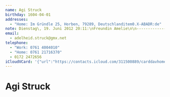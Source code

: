 ```yaml
---
name: Agi Struck
birthday: 1604-04-01
addresses:
  - "Home: Im Gründle 25, Horben, 79289, Deutschlanditem0.X-ABADR:de"
note: Dienstag\, 19. Juni 2012 20:11:\nFreundin Amelie\n\n------------------------------------------------------------------\nFreundin AmelieX-APPLE-OL-NOTE;TYPE=text/rtf;X-COMPRESSION=X-OL;X-HASH=5c8d3700ad8028659b84179cdfb239e8;X-HASHALGORITHM=X-zMD5;ENCODING=B:ugAAAB4BAABMWkZ1hpP4Kl8AAwFAAHIB9wK3VgSQZC0AcGECgAqScASQdzEYMTA0AUAPc2g5OIYwAUAAwHJnbDEMAd0Q4nIRMgsDDNA1DAEM0F0P4DYC0QoRAUBpAUB1VGxuAiBlAgBjAUBjOQu1IEQIkACAAZBnLIAgMTkuIEp1AwAuIAHQETAWEToP0DpcYmwLgGUgRglwFeBk+QuAIEEHgBbgFAAW4xbU/i0Y7xn/Gw8b/BbfF+gPQAEe0A==
email:
  - adelheid.struck@gmx.net
telephone:
  - "Work: 0761 4004010"
  - "Home: 0761 21716370"
  - 0172 2472656
iCloudVCard: '{"url":"https://contacts.icloud.com/311500889/carddavhome/card/NDQ0Ny0wN0UxMDYxNC0wMEJELTEzMzQtRkYwRS0wMDc1Mg==.vcf","etag":"\"kmfhcne1\"","data":"BEGIN:VCARD\r\nVERSION:3.0\r\nFN:\r\nN:Struck;Agi;;;\r\nUID:4447-07E10614-00BD-1334-FF0E-00752\r\nBDAY;VALUE=date:1604-04-01\r\nADR;TYPE=HOME:;;Im Gründle 25;Horben;;79289;Deutschlanditem0.X-ABADR:de;\r\nPRODID:-//Apple Inc.//Apple WebDAV Outlook Store 4.8.26//ENX-APPLE-OL-MAPPI\r\n NG-INFO:1\r\nREV:2025-04-03T22:13:56Z\r\nORG:;\r\nNOTE:Dienstag\\, 19. Juni 2012 20:11:\\nFreundin Amelie\\n\\n------------------\r\n ------------------------------------------------\\nFreundin AmelieX-APPLE-OL\r\n -NOTE;TYPE=text/rtf;X-COMPRESSION=X-OL;X-HASH=5c8d3700ad8028659b84179cdfb23\r\n 9e8;X-HASHALGORITHM=X-zMD5;ENCODING=B:ugAAAB4BAABMWkZ1hpP4Kl8AAwFAAHIB9wK3V\r\n gSQZC0AcGECgAqScASQdzEYMTA0AUAPc2g5OIYwAUAAwHJnbDEMAd0Q4nIRMgsDDNA1DAEM0F0P\r\n 4DYC0QoRAUBpAUB1VGxuAiBlAgBjAUBjOQu1IEQIkACAAZBnLIAgMTkuIEp1AwAuIAHQETAWETo\r\n P0DpcYmwLgGUgRglwFeBk+QuAIEEHgBbgFAAW4xbU/i0Y7xn/Gw8b/BbfF+gPQAEe0A==\r\nEMAIL:adelheid.struck@gmx.net\r\nTEL;TYPE=WORK:0761 4004010\r\nTEL;TYPE=HOME:0761 21716370\r\nTEL;TYPE=CELL:0172 2472656\r\nitem0.X-ABADR:de\r\nEND:VCARD"}'
---
```

# Agi Struck